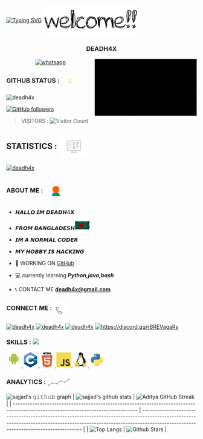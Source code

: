 [![Typing SVG](https://readme-typing-svg.herokuapp.com?font=Fuzzy+Bubbles&size=35&duration=4000&color=FF0000&width=505&height=55&lines=WELCOME+TO+MY+PROFILE+%F0%9F%9B%A1%EF%B8%8F;DEADH4X+IS+HERE)](https://git.io/typing-svg)
<img align ='center' src='https://github.com/DEADH4X/DEADH4X/blob/main/welcome.gif' width = '250px'></h2>
<h3 align="center">DEADH4X</h3>

<p><img align="right" alt="gif" src="https://github.com/DEADH4X/DEADH4X/blob/main/20220728_223728.gif" width="270" height="150" /></p>



<p align="center"><a href="https://wa.me/message/BSNLUHMX7DGZK1"><img title="whatsapp" src="https://img.shields.io/badge/Whatsapp-black?style=for-the-badge&logo=whatsapp"></a>

<h3> GITHUB STATUS : <img align ='center' src='https://github.com/DEADH4X/DEADH4X/blob/main/43bf277e2f8620f3ffa874fbaec55a3c.gif' width = '50px'></h2>

<p align="left"> <img src="https://komarev.com/ghpvc/?username=deadh4x&label=Profile%20views&color=0e75b6&style=flat" alt="deadh4x" /> </p>

[![GitHub followers](https://img.shields.io/github/followers/deadh4x.svg?style=social&label=Follow&maxAge=2592000)](https://github.com/deadh4x?tab=followers)

>VISITORS :
![Visitor Count](https://profile-counter.glitch.me/deadh4x/count.svg)

<h2> STATISTICS : <img align ='center' src='https://github.com/DEADH4X/DEADH4X/blob/main/responsive_stats.gif' width = '80px'></h2>

<p align="left"> <a href="https://github.com/ryo-ma/github-profile-trophy"><img src="https://github-profile-trophy.vercel.app/?username=deadh4x" alt="deadh4x" /></a> </p>

<h3> ABOUT ME : <img align ='center' src='https://github.com/DEADH4X/DEADH4X/blob/main/20220729_215243%20(1).gif' width = '60px'></h2>


- 𝙃𝘼𝙇𝙇𝙊 𝙄𝙈 𝘿𝙀𝘼𝘿𝙃4𝙓
- 𝙁𝙍𝙊𝙈 𝘽𝘼𝙉𝙂𝙇𝘼𝘿𝙀𝙎𝙃<img src="https://github.com/DEADH4X/DEADH4X/blob/main/533000752bangladesh-flag-waving-gif-animation-8.gif" width=" 40px">
- 𝙄𝙈 𝘼 𝙉𝙊𝙍𝙈𝘼𝙇 𝘾𝙊𝘿𝙀𝙍
- 𝙈𝙔 𝙃𝙊𝘽𝘽𝙔 𝙄𝙎 𝙃𝘼𝘾𝙆𝙄𝙉𝙂
- 💼 WORKING ON [GitHub](https://github.com/DEADH4X)

- 💻 currently learning ***Python,java,bash***

- 📞 CONTACT ME **deadh4x@gmail.com**

<h3> CONNECT ME : <img align ='center' src='https://github.com/DEADH4X/DEADH4X/blob/main/contact-us1.gif' width = '40px'></h2>


<p align="left">
<a href="https://twitter.com/deadh4x" target="blank"><img align="center" src="https://raw.githubusercontent.com/rahuldkjain/github-profile-readme-generator/master/src/images/icons/Social/twitter.svg" alt="deadh4x" height="30" width="40" /></a>
<a href="https://fb.com/deadh4x" target="blank"><img align="center" src="https://raw.githubusercontent.com/rahuldkjain/github-profile-readme-generator/master/src/images/icons/Social/facebook.svg" alt="deadh4x" height="30" width="40" /></a>
<a href="https://instagram.com/deadh4x" target="blank"><img align="center" src="https://raw.githubusercontent.com/rahuldkjain/github-profile-readme-generator/master/src/images/icons/Social/instagram.svg" alt="deadh4x" height="30" width="40" /></a>
<a href="https://discord.gg/https://discord.gg/rBREVagaRs" target="blank"><img align="center" src="https://raw.githubusercontent.com/rahuldkjain/github-profile-readme-generator/master/src/images/icons/Social/discord.svg" alt="https://discord.gg/rBREVagaRs" height="30" width="40" /></a>
</p>


<h3> SKILLS : <img src = "https://media2.giphy.com/media/QssGEmpkyEOhBCb7e1/giphy.gif?cid=ecf05e47a0n3gi1bfqntqmob8g9aid1oyj2wr3ds3mg700bl&rid=giphy.gif" width = 32px> </h2>



<p align="left"> <a href="https://developer.android.com" target="_blank" rel="noreferrer"> <img src="https://raw.githubusercontent.com/devicons/devicon/master/icons/android/android-original-wordmark.svg" alt="android" width="40" height="40"/> </a> <a href="https://www.w3schools.com/cpp/" target="_blank" rel="noreferrer"> <img src="https://raw.githubusercontent.com/devicons/devicon/master/icons/cplusplus/cplusplus-original.svg" alt="cplusplus" width="40" height="40"/> </a> <a href="https://www.w3.org/html/" target="_blank" rel="noreferrer"> <img src="https://raw.githubusercontent.com/devicons/devicon/master/icons/html5/html5-original-wordmark.svg" alt="html5" width="40" height="40"/> </a> <a href="https://developer.mozilla.org/en-US/docs/Web/JavaScript" target="_blank" rel="noreferrer"> <img src="https://raw.githubusercontent.com/devicons/devicon/master/icons/javascript/javascript-original.svg" alt="javascript" width="40" height="40"/> </a> <a href="https://www.linux.org/" target="_blank" rel="noreferrer"> <img src="https://raw.githubusercontent.com/devicons/devicon/master/icons/linux/linux-original.svg" alt="linux" width="40" height="40"/> </a> <a href="https://www.python.org" target="_blank" rel="noreferrer"> <img src="https://raw.githubusercontent.com/devicons/devicon/master/icons/python/python-original.svg" alt="python" width="40" height="40"/> </a> </p>


<h3> ANALYTICS : <img align ='center' src='https://github.com/DEADH4X/DEADH4X/blob/main/Comp_13.gif' width = '60px'></h2>


 ![sajjad's 𝚐𝚒𝚝𝚑𝚞𝚋 graph](https://activity-graph.herokuapp.com/graph?username=deadh4x&theme=redical&hide_border=true&area=true)
| ![sajjad's github stats](https://github-readme-stats.vercel.app/api?username=deadh4x&show_icons=true&theme=radical)             | ![Aditya GitHub Streak](https://github-readme-streak-stats.herokuapp.com/?user=deadh4x&theme=radical)                                                                                                           |
| --------------------------------------------------------------------------------------------------------------------------------- | ----------------------------------------------------------------------------------------------------------------------------------------------------------------------------------------------------------------- |
| ![Top Langs](https://github-readme-stats.vercel.app/api/top-langs/?username=deadh4x&langs_count=8&theme=radical&layout=compact) | ![Github Stars](https://github-readme-stats.vercel.app/api?username=deadh4x&show_icons=true&locale=en&count_private=true&hide_rank=true&custom_title=My%20GitHub%20Stats&disable_animations=true&theme=radical) |


